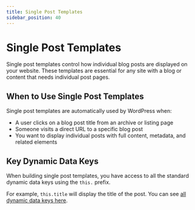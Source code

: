 ```yaml
---
title: Single Post Templates
sidebar_position: 40
---
```


# Single Post Templates

Single post templates control how individual blog posts are displayed on your website. These templates are essential for any site with a blog or content that needs individual post pages.

## When to Use Single Post Templates

Single post templates are automatically used by WordPress when:
- A user clicks on a blog post title from an archive or listing page
- Someone visits a direct URL to a specific blog post
- You want to display individual posts with full content, metadata, and related elements

## Key Dynamic Data Keys

When building single post templates, you have access to all the standard dynamic data keys using the `this.` prefix.

For example, `this.title` will display the title of the post. You can see [all dynamic data keys here](../dynamic-data/dynamic-data-keys).